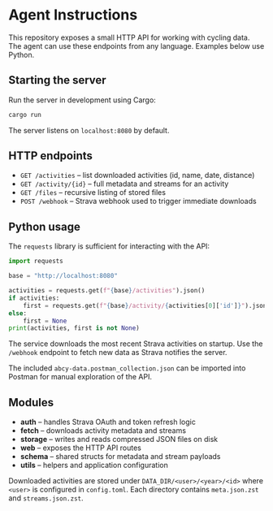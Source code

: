 # Agent Instructions

This repository exposes a small HTTP API for working with cycling data. The agent can use these endpoints from any language. Examples below use Python.

## Starting the server

Run the server in development using Cargo:

```bash
cargo run
```

The server listens on `localhost:8080` by default.

## HTTP endpoints

- `GET /activities` – list downloaded activities (id, name, date, distance)
- `GET /activity/{id}` – full metadata and streams for an activity
- `GET /files` – recursive listing of stored files
- `POST /webhook` – Strava webhook used to trigger immediate downloads

## Python usage

The `requests` library is sufficient for interacting with the API:

```python
import requests

base = "http://localhost:8080"

activities = requests.get(f"{base}/activities").json()
if activities:
    first = requests.get(f"{base}/activity/{activities[0]['id']}").json()
else:
    first = None
print(activities, first is not None)
```

The service downloads the most recent Strava activities on startup. Use the `/webhook` endpoint to fetch new data as Strava notifies the server.

The included `abcy-data.postman_collection.json` can be imported into Postman for manual exploration of the API.

## Modules

- **auth** – handles Strava OAuth and token refresh logic
- **fetch** – downloads activity metadata and streams
- **storage** – writes and reads compressed JSON files on disk
- **web** – exposes the HTTP API routes
- **schema** – shared structs for metadata and stream payloads
- **utils** – helpers and application configuration

Downloaded activities are stored under `DATA_DIR/<user>/<year>/<id>` where
`<user>` is configured in `config.toml`. Each directory contains
`meta.json.zst` and `streams.json.zst`.
